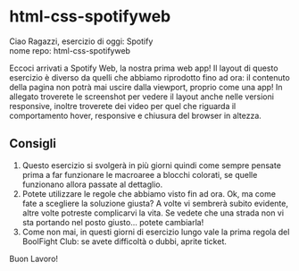 # html-css-spotifyweb
Ciao Ragazzi, esercizio di oggi: Spotify <br>
nome repo: html-css-spotifyweb <br>

Eccoci arrivati a Spotify Web, la nostra prima web app! Il layout di questo esercizio è diverso da quelli che abbiamo riprodotto fino ad ora: il contenuto della pagina non potrà mai uscire dalla viewport, proprio come una app! In allegato troverete le screenshot per vedere il layout anche nelle versioni responsive, inoltre troverete dei video per quel che riguarda il comportamento hover, responsive e chiusura del browser in altezza.<br>
## Consigli
1. Questo esercizio si svolgerà in più giorni quindi come sempre pensate prima a far funzionare le macroaree a blocchi colorati, se quelle funzionano allora passate al dettaglio.
2. Potete utilizzare le regole che abbiamo visto fin ad ora. Ok, ma come fate a scegliere la soluzione giusta? A volte vi sembrerà subito evidente, altre volte potreste complicarvi la vita. Se vedete che una strada non vi sta portando nel posto giusto... potete cambiarla!
3. Come non mai, in questi giorni di esercizio lungo vale la prima regola del BoolFight Club: se avete difficoltà o dubbi, aprite ticket.<br>

Buon Lavoro!
